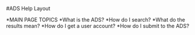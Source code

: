 #ADS Help Layout 

  *MAIN PAGE TOPICS
  *What is the ADS?
  *How do I search?
  *What do the results mean?
  *How do I get a user account?
  *How do I submit to the ADS?
